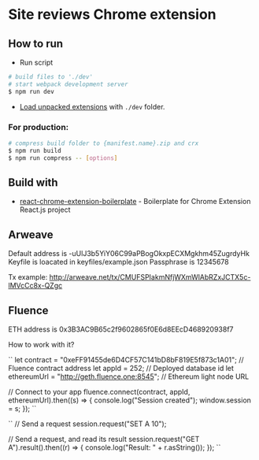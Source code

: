 # Site reviews Chrome extension

## How to run

- Run script

```bash
# build files to './dev'
# start webpack development server
$ npm run dev
```

- [Load unpacked extensions](https://developer.chrome.com/extensions/getstarted#unpacked) with `./dev` folder.

### For production:

```bash
# compress build folder to {manifest.name}.zip and crx
$ npm run build
$ npm run compress -- [options]
```

## Build with

- [react-chrome-extension-boilerplate](https://github.com/jhen0409/react-chrome-extension-boilerplate) - Boilerplate for Chrome Extension React.js project

## Arweave

Default address is -uUlJ3b5YiY06C99aPBogOkxpECXMgkhm45ZugrdyHk
Keyfile is loacated in keyfiles/example.json
Passphrase is 12345678

Tx example: http://arweave.net/tx/CMUFSPIakmNfjWXmWlAbRZxJCTX5c-lMVcCc8x-QZgc

## Fluence

ETH address is 0x3B3AC9B65c2f9602865f0E6d8EEcD468920938f7

How to work with it?

``
let contract = "0xeFF91455de6D4CF57C141bD8bF819E5f873c1A01"; // Fluence contract address
let appId = 252; // Deployed database id
let ethereumUrl = "http://geth.fluence.one:8545"; // Ethereum light node URL

// Connect to your app
fluence.connect(contract, appId, ethereumUrl).then((s) => {
console.log("Session created");
window.session = s;
});
``

``
// Send a request
session.request("SET A 10");

// Send a request, and read its result
session.request("GET A").result().then((r) => {
console.log("Result: " + r.asString());
});
``
